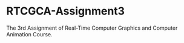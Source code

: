# RTCGCA-Assignment3
The 3rd Assignment of Real-Time Computer Graphics and Computer Animation Course. 
